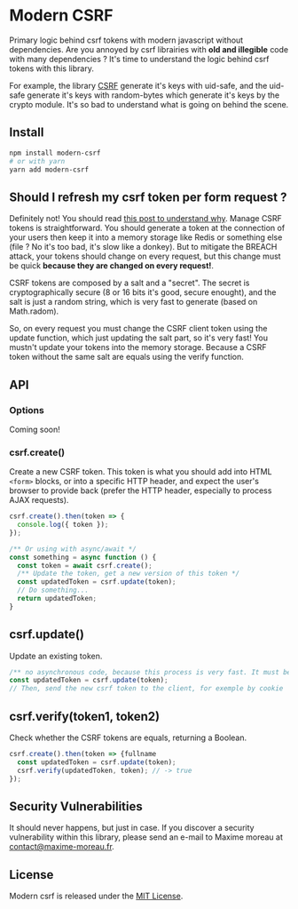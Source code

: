 # Modern CSRF

Primary logic behind csrf tokens with modern javascript without dependencies.
Are you annoyed by csrf librairies with **old and illegible** code with many dependencies ?
It's time to understand the logic behind csrf tokens with this library.

For example, the library [CSRF](https://www.npmjs.com/package/csrf) generate it's keys with uid-safe, and the uid-safe generate it's keys with random-bytes which generate it's keys by the crypto module. It's so bad to understand what is going on behind the scene.

## Install

```bash
npm install modern-csrf
# or with yarn
yarn add modern-csrf
```

## Should I refresh my csrf token per form request ?
Definitely not!
You should read [this post to understand why](http://security.stackexchange.com/questions/22903/why-refresh-csrf-token-per-form-request).
Manage CSRF tokens is straightforward. You should generate a token at the connection of your users then keep it into a memory storage like Redis or something else (file ? No it's too bad, it's slow like a donkey).
But to mitigate the BREACH attack, your tokens should change on every request, but this change must be quick **because they are changed on every request!**.

CSRF tokens are composed by a salt and a "secret". The secret is cryptographically secure (8 or 16 bits it's good, secure enought), and the salt is just a random string, which is very fast to generate (based on Math.radom).

So, on every request you must change the CSRF client token using the update function, which just updating the salt part, so it's very fast! You mustn't update your tokens into the memory storage. Because a CSRF token without the same salt are equals using the verify function.

## API

### Options
Coming soon!

### csrf.create()
Create a new CSRF token.
This token is what you should add into HTML `<form>` blocks, or into a specific HTTP header, and expect the user's browser to provide back (prefer the HTTP header, especially to process AJAX requests).
```js
csrf.create().then(token => {
  console.log({ token });
});

/** Or using with async/await */
const something = async function () {
  const token = await csrf.create();
  /** Update the token, get a new version of this token */
  const updatedToken = csrf.update(token);
  // Do something...
  return updatedToken;
}
```

## csrf.update()
Update an existing token.
```js
/** no asynchronous code, because this process is very fast. It must be made on every request! */
const updatedToken = csrf.update(token);
// Then, send the new csrf token to the client, for exemple by cookie
```

## csrf.verify(token1, token2)
Check whether the CSRF tokens are equals, returning a Boolean.
```js
csrf.create().then(token => {fullname
  const updatedToken = csrf.update(token);
  csrf.verify(updatedToken, token); // -> true
});
```
## Security Vulnerabilities
It should never happens, but just in case.
If you discover a security vulnerability within this library, please send an e-mail to Maxime moreau at contact@maxime-moreau.fr.

## License
Modern csrf is released under the [MIT License](https://opensource.org/licenses/MIT).
